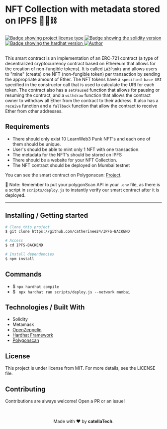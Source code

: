<h1 aling="center">NFT Collection with metadata stored on IPFS 👷‍♂️⛓</h1>

  <a href="https://github.com/maurodesouza/profile-readme-generator/blob/master/LICENSE.md" target="_blank">
    <img alt="Badge showing project license type" src="https://img.shields.io/github/license/maurodesouza/profile-readme-generator?color=f85149">
  </a>

  <a href="#" target="_blank">
    <img src="https://img.shields.io/badge/Solidity-%5E8.0.4-363636?style=flat-square" alt="Badge showing the solidity version"/>
  </a>

  <a href="#" target="_blank">
    <img src="https://img.shields.io/badge/hardhat-2.8.4-f8fc03?style=flat-square" alt="Badge showing the hardhat version"/>
  </a>

  <a href="https://github.com/gab0071" target="_blank">
    <img alt="Author" src="https://img.shields.io/badge/made%20by-CatellaTech-blueviolet?style=flat-square">
  </a>
 

  <br>
  <br>

This smart contract is an implementation of an ERC-721 contract (a type of decentralized cryptocurrency contract based on Ethereum that allows for the creation of non-fungible tokens). It is called `LW3Punks` and allows users to "mine" (create) one NFT (non-fungible token) per transaction by sending the appropriate amount of Ether. The NFT tokens have a `specified base URI` specified in the constructor call that is used to calculate the URI for each token. The contract also has a `setPaused` function that allows for pausing or resuming the contract, and a `withdraw` function that allows the contract owner to withdraw all Ether from the contract to their address. It also has a `receive` function and a `fallback` function that allow the contract to receive Ether from other addresses.

<h2> Requirements </h2>

- There should only exist 10 LearnWeb3 Punk NFT's and each one of them should be unique.
- User's should be able to mint only 1 NFT with one transaction.
- The metadata for the NFT's should be stored on IPFS
- There should be a website for your NFT Collection.
- The NFT contract should be deployed on Mumbai testnet

You can see the smart contract on Polygonscan: <a href="https://mumbai.polygonscan.com/address/0xe4a6a7249730a9d19587c7ef67e87d11a95d193c">Project</a>.

🚨 Note: Remember to put your polygonScan API in your `.env` file, as there is a script in `scripts/deploy.js` to instantly verify our smart contract after it is deployed.

<hr>
<h2> Installing / Getting started </h2>

```bash
# Clone this project
$ git clone https://github.com/catherinee24/IPFS-BACKEND

# Access
$ cd IPFS-BACKEND

# Install dependencies
$ npm install

``` 

<h2>Commands</h2>

- $ ` npx hardhat compile `
- $ ` npx hardhat run scripts/deploy.js --network mumbai`

<h2> Technologies / Built With </h2>

- Solidity
- Metamask
- <a href="https://www.npmjs.com/package/@openzeppelin/contracts"> OpenZeppelin </a>
- <a href="https://hardhat.org/">Hardhat Framework</a>
- <a href="https://polygonscan.com/login">Polygonscan</a>

<h2>License</h2>

<p>This project is under license from MIT. For more details, see the LICENSE file.</p>

<h2>Contributing</h2>
Contributions are always welcome! Open a PR or an issue!

<br>
<br>

<p align="center">
<br/>
  Made with ❤️ by <b>catellaTech</b>.
<p/>